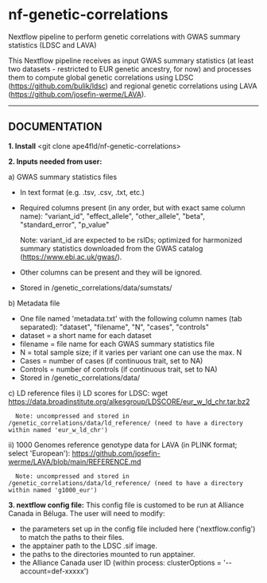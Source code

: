 # nf-genetic-correlations
Nextflow pipeline to perform genetic correlations with GWAS summary statistics (LDSC and LAVA)

This Nextflow pipeline receives as input GWAS summary statistics (at least two datasets - restricted to EUR genetic ancestry, for now) and processes them to compute global genetic correlations using LDSC (https://github.com/bulik/ldsc) and regional genetic correlations using LAVA (https://github.com/josefin-werme/LAVA).

-----------------------------------------------------------
DOCUMENTATION
-----------------------------------------------------------

**1. Install**
<git clone ape4fld/nf-genetic-correlations>

**2. Inputs needed from user:**
   
a) GWAS summary statistics files 
  - In text format (e.g. .tsv, .csv, .txt, etc.)
  - Required columns present (in any order, but with exact same column name): "variant_id", "effect_allele", "other_allele", "beta", "standard_error", "p_value"

    Note: variant_id are expected to be rsIDs; optimized for harmonized summary statistics downloaded from the GWAS catalog (https://www.ebi.ac.uk/gwas/).
  -  Other columns can be present and they will be ignored.
  -  Stored in /genetic_correlations/data/sumstats/

b) Metadata file
  - One file named 'metadata.txt' with the following column names (tab separated):
    "dataset", "filename", "N", "cases", "controls"
  - dataset = a short name for each dataset
  - filename = file name for each GWAS summary statistics file
  - N = total sample size; if it varies per variant one can use the max. N
  - Cases = number of cases (if continuous trait, set to NA)
  - Controls = number of controls (if continuous trait, set to NA)
  - Stored in /genetic_correlations/data/

c) LD reference files
   i) LD scores for LDSC: wget https://data.broadinstitute.org/alkesgroup/LDSCORE/eur_w_ld_chr.tar.bz2
   
      Note: uncompressed and stored in /genetic_correlations/data/ld_reference/ (need to have a directory within named 'eur_w_ld_chr')
      
   ii) 1000 Genomes reference genotype data for LAVA (in PLINK format; select 'European'): https://github.com/josefin-werme/LAVA/blob/main/REFERENCE.md
   
      Note: uncompressed and stored in /genetic_correlations/data/ld_reference/ (need to have a directory within named 'g1000_eur')

**3. nextflow config file:**
This config file is customed to be run at Alliance Canada in Béluga.
The user will need to modify:
- the parameters set up in the config file included here ('nextflow.config') to match the paths to their files.
- the apptainer path to the LDSC .sif image.
- the paths to the directories mounted to run apptainer.
- the Alliance Canada user ID (within process: clusterOptions = '--account=def-xxxxx')

